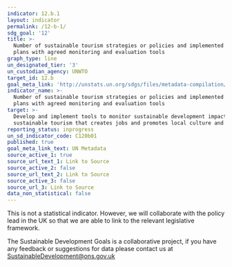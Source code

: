 ```yaml
---
indicator: 12.b.1
layout: indicator
permalink: /12-b-1/
sdg_goal: '12'
title: >-
  Number of sustainable tourism strategies or policies and implemented action
  plans with agreed monitoring and evaluation tools
graph_type: line
un_designated_tier: '3'
un_custodian_agency: UNWTO
target_id: 12.b
goal_meta_link: 'http://unstats.un.org/sdgs/files/metadata-compilation/Metadata-Goal-12.pdf'
indicator_name: >-
  Number of sustainable tourism strategies or policies and implemented action
  plans with agreed monitoring and evaluation tools
target: >-
  Develop and implement tools to monitor sustainable development impacts for
  sustainable tourism that creates jobs and promotes local culture and products
reporting_status: inprogress
un_sd_indicator_code: C120b01
published: true
goal_meta_link_text: UN Metadata
source_active_1: true
source_url_text_1: Link to Source
source_active_2: false
source_url_text_2: Link to Source
source_active_3: false
source_url_3: Link to Source
data_non_statistical: false
---
```


This is not a statistical indicator. However, we will collaborate with the policy lead in the UK so that we are able to link to the relevant legislative framework.

The Sustainable Development Goals is a collaborative project, if you have any feedback or suggestions for data please contact us at <SustainableDevelopment@ons.gov.uk>  

